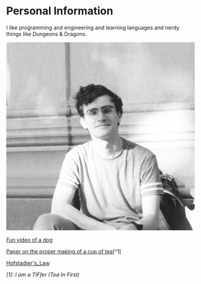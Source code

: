 # Personal Information

I like programming and engineering and learning languages and nerdy things like Dungeons & Dragons.


<img src="files/me.jpg" alt="me">



[Fun video of a dog](https://www.youtube.com/watch?v=vlA2XaKfh78&list=FLHM4vUhTKs3chwPfY8vw6rQ)

[Paper on the proper making of a cup of tea](http://www.gatsby.ucl.ac.uk/tea/tea_archive/attached_files/BS6008.pdf)[^1]

[Hofstadter's_Law](https://en.wikipedia.org/wiki/Hofstadter%27s_law)



















_[1]: I am a TIFfer (Tea In First)_

